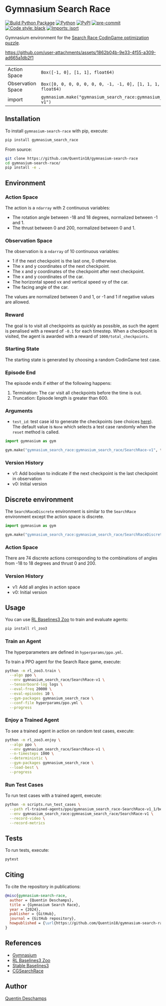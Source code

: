 # Gymnasium Search Race

[![Build Python Package](https://github.com/Quentin18/gymnasium-search-race/actions/workflows/build.yml/badge.svg)](https://github.com/Quentin18/gymnasium-search-race/actions/workflows/build.yml)
[![Python](https://img.shields.io/pypi/pyversions/gymnasium-search-race.svg)](https://badge.fury.io/py/gymnasium-search-race)
[![PyPI](https://badge.fury.io/py/gymnasium-search-race.svg)](https://badge.fury.io/py/gymnasium-search-race)
[![pre-commit](https://img.shields.io/badge/pre--commit-enabled-brightgreen?logo=pre-commit&logoColor=white)](https://pre-commit.com/)
[![Code style: black](https://img.shields.io/badge/code%20style-black-000000.svg)](https://github.com/psf/black)
[![Imports: isort](https://img.shields.io/badge/%20imports-isort-%231674b1?style=flat&labelColor=ef8336)](https://pycqa.github.io/isort/)

Gymnasium environment for
the [Search Race CodinGame optimization puzzle](https://www.codingame.com/multiplayer/optimization/search-race).

https://github.com/user-attachments/assets/1862b04b-9e33-4f55-a309-ad665a1db2f1

<table>
    <tbody>
        <tr>
            <td>Action Space</td>
            <td><code>Box([-1, 0], [1, 1], float64)</code></td>
        </tr>
        <tr>
            <td>Observation Space</td>
            <td><code>Box([0, 0, 0, 0, 0, 0, 0, -1, -1, 0], [1, 1, 1, 1, 1, 1, 1, 1, 1, 1], float64)</code></td>
        </tr>
        <tr>
            <td>import</td>
            <td><code>gymnasium.make("gymnasium_search_race:gymnasium_search_race/SearchRace-v1")</code></td>
        </tr>
    </tbody>
</table>

## Installation

To install `gymnasium-search-race` with pip, execute:

```bash
pip install gymnasium_search_race
```

From source:

```bash
git clone https://github.com/Quentin18/gymnasium-search-race
cd gymnasium-search-race/
pip install -e .
```

## Environment

### Action Space

The action is a `ndarray` with 2 continuous variables:

- The rotation angle between -18 and 18 degrees, normalized between -1 and 1.
- The thrust between 0 and 200, normalized between 0 and 1.

### Observation Space

The observation is a `ndarray` of 10 continuous variables:

- 1 if the next checkpoint is the last one, 0 otherwise.
- The x and y coordinates of the next checkpoint.
- The x and y coordinates of the checkpoint after next checkpoint.
- The x and y coordinates of the car.
- The horizontal speed vx and vertical speed vy of the car.
- The facing angle of the car.

The values are normalized between 0 and 1, or -1 and 1 if negative values are allowed.

### Reward

The goal is to visit all checkpoints as quickly as possible, as such the agent is penalised with a reward of `-0.1` for
each timestep.
When a checkpoint is visited, the agent is awarded with a reward of `1000/total_checkpoints`.

### Starting State

The starting state is generated by choosing a random CodinGame test case.

### Episode End

The episode ends if either of the following happens:

1. Termination: The car visit all checkpoints before the time is out.
2. Truncation: Episode length is greater than 600.

### Arguments

- `test_id`: test case id to generate the checkpoints (see
  choices [here](https://github.com/Quentin18/gymnasium-search-race/tree/main/src/gymnasium_search_race/envs/maps)). The
  default value is `None` which selects a test case randomly when the `reset` method is called.

```python
import gymnasium as gym

gym.make("gymnasium_search_race:gymnasium_search_race/SearchRace-v1", test_id=1)
```

### Version History

- v1: Add boolean to indicate if the next checkpoint is the last checkpoint in observation
- v0: Initial version

## Discrete environment

The `SearchRaceDiscrete` environment is similar to the `SearchRace` environment except the action space is discrete.

```python
import gymnasium as gym

gym.make("gymnasium_search_race:gymnasium_search_race/SearchRaceDiscrete-v1", test_id=1)
```

### Action Space

There are 74 discrete actions corresponding to the combinations of angles from -18 to 18 degrees and thrust 0 and 200.

### Version History

- v1: Add all angles in action space
- v0: Initial version

## Usage

You can use [RL Baselines3 Zoo](https://github.com/DLR-RM/rl-baselines3-zoo) to train and evaluate agents:

```bash
pip install rl_zoo3
```

### Train an Agent

The hyperparameters are defined in `hyperparams/ppo.yml`.

To train a PPO agent for the Search Race game, execute:

```bash
python -m rl_zoo3.train \
  --algo ppo \
  --env gymnasium_search_race/SearchRace-v1 \
  --tensorboard-log logs \
  --eval-freq 20000 \
  --eval-episodes 10 \
  --gym-packages gymnasium_search_race \
  --conf-file hyperparams/ppo.yml \
  --progress
```

### Enjoy a Trained Agent

To see a trained agent in action on random test cases, execute:

```bash
python -m rl_zoo3.enjoy \
  --algo ppo \
  --env gymnasium_search_race/SearchRace-v1 \
  --n-timesteps 1000 \
  --deterministic \
  --gym-packages gymnasium_search_race \
  --load-best \
  --progress
```

### Run Test Cases

To run test cases with a trained agent, execute:

```bash
python -m scripts.run_test_cases \
  --path rl-trained-agents/ppo/gymnasium_search_race-SearchRace-v1_1/best_model.zip \
  --env gymnasium_search_race:gymnasium_search_race/SearchRace-v1 \
  --record-video \
  --record-metrics
```

## Tests

To run tests, execute:

```bash
pytest
```

## Citing

To cite the repository in publications:

```bibtex
@misc{gymnasium-search-race,
  author = {Quentin Deschamps},
  title = {Gymnasium Search Race},
  year = {2024},
  publisher = {GitHub},
  journal = {GitHub repository},
  howpublished = {\url{https://github.com/Quentin18/gymnasium-search-race}},
}
```

## References

- [Gymnasium](https://github.com/Farama-Foundation/Gymnasium)
- [RL Baselines3 Zoo](https://github.com/DLR-RM/rl-baselines3-zoo)
- [Stable Baselines3](https://github.com/DLR-RM/stable-baselines3)
- [CGSearchRace](https://github.com/Illedan/CGSearchRace)

## Author

[Quentin Deschamps](mailto:quentindeschamps18@gmail.com)
